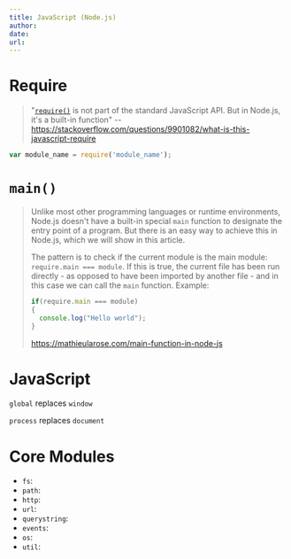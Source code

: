 ```yaml
---
title: JavaScript (Node.js)
author: 
date: 
url: 
---
```


# Require

> "[`require()`](https://nodejs.org/api/modules.html#modules_require) is not part of the standard JavaScript API. But in Node.js, it's a built-in function" -- https://stackoverflow.com/questions/9901082/what-is-this-javascript-require

```javascript
var module_name = require('module_name');
```



# `main()`

> Unlike most other programming languages or runtime environments, Node.js doesn't have a built-in special `main` function to designate the entry point of a program. But there is an easy way to achieve this in Node.js, which we will show in this article.
>
> The pattern is to check if the current module is the main module: `require.main === module`. If this is true, the current file has been run directly - as opposed to have been imported by another file - and in this case we can call the `main` function. Example:
>
> ```javascript
> if(require.main === module)
> {
> 	console.log("Hello world");
> }
> ```
>
> https://mathieularose.com/main-function-in-node-js

# JavaScript

`global` replaces `window`

`process` replaces `document`

# Core Modules

- `fs`: 
- `path`: 
- `http`: 
- `url`:
- `querystring`: 
- `events`: 
- `os`: 
- `util`: 



